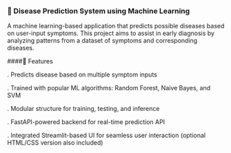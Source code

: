 ### 🧠 Disease Prediction System using Machine Learning

A machine learning-based application that predicts possible diseases based on user-input symptoms. This project aims to assist in early diagnosis by analyzing patterns from a dataset of symptoms and corresponding diseases.

####🚀 Features

. Predicts disease based on multiple symptom inputs

. Trained with popular ML algorithms: Random Forest, Naive Bayes, and SVM

. Modular structure for training, testing, and inference

. FastAPI-powered backend for real-time prediction API

. Integrated Streamlit-based UI for seamless user interaction (optional HTML/CSS version also included)
